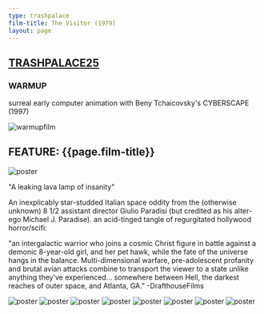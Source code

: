 ```yaml
---
type: trashpalace
film-title: The Visitor (1979)
layout: page
---
```


## [TRASHPALACE25]({{page.url}})

### WARMUP
 surreal early computer animation with Beny Tchaicovsky's CYBERSCAPE (1997)

![warmupfilm](/images/trashpalace/TP25-warmup0.jpg)

## FEATURE: {{page.film-title}}

![poster](/images/trashpalace/TP25-0.jpg)

"A leaking lava lamp of insanity"

An inexplicably star-studded Italian space oddity from the (otherwise unknown) 8 1/2 assistant director Giulio Paradisi (but credited as his alter-ego Michael J. Paradise). an acid-tinged tangle of regurgitated hollywood horror/scifi:

"an intergalactic warrior who joins a cosmic Christ figure in battle against a demonic 8-year-old girl, and her pet hawk, while the fate of the universe hangs in the balance. Multi-dimensional warfare, pre-adolescent profanity and brutal avian attacks combine to transport the viewer to a state unlike anything they’ve experienced… somewhere between Hell, the darkest reaches of outer space, and Atlanta, GA." -DrafthouseFilms

![poster](/images/trashpalace/TP25-1.jpg)
![poster](/images/trashpalace/TP25-2.jpg)
![poster](/images/trashpalace/TP25-3.jpg)
![poster](/images/trashpalace/TP25-4.jpg)
![poster](/images/trashpalace/TP25-5.jpg)
![poster](/images/trashpalace/TP25-6.jpg)
![poster](/images/trashpalace/TP25-7.jpg)
![poster](/images/trashpalace/TP25-8.jpg)





